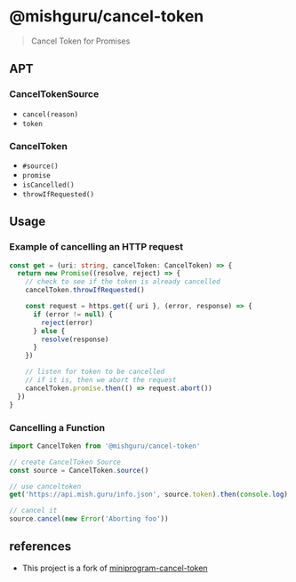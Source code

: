 # @mishguru/cancel-token

> Cancel Token for Promises

## APT

### CancelTokenSource

* `cancel(reason)`
* `token`

### CancelToken

* `#source()`
* `promise`
* `isCancelled()`
* `throwIfRequested()`

## Usage

### Example of cancelling an HTTP request

```typescript
const get = (uri: string, cancelToken: CancelToken) => {
  return new Promise((resolve, reject) => {
    // check to see if the token is already cancelled
    cancelToken.throwIfRequested()

    const request = https.get({ uri }, (error, response) => {
      if (error != null) {
        reject(error)
      } else {
        resolve(response)
      }
    })

    // listen for token to be cancelled
    // if it is, then we abort the request
    cancelToken.promise.then(() => request.abort())
  })
}
```

### Cancelling a Function

```js
import CancelToken from '@mishguru/cancel-token'

// create CancelToken Source
const source = CancelToken.source()

// use canceltoken
get('https://api.mish.guru/info.json', source.token).then(console.log)

// cancel it
source.cancel(new Error('Aborting foo'))
```

## references

* This project is a fork of [miniprogram-cancel-token](https://github.com/NewFuture/miniprogram-network/tree/master/cancel-token)
